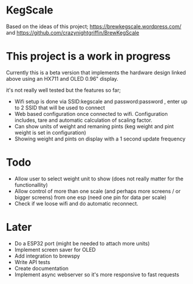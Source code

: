 # KegScale

Based on the ideas of this project; https://brewkegscale.wordpress.com/ and https://github.com/crazynightgriffin/BrewKegScale

# This project is a work in progress

Currently this is a beta version that implements the hardware design linked above using an HX711 and OLED 0.96" display.

it's not really well tested but the features so far;

- Wifi setup is done via SSID:kegscale and password:password , enter up to 2 SSID that will be used to connect
- Web based configuration once connected to wifi. Configuration includes, tare and automatic calculation of scaling factor.
- Can show units of weight and remaning pints (keg weight and pint weight is set in configuration)
- Showing weight and pints on display with a 1 second update frequency

# Todo

* Allow user to select weight unit to show (does not really matter for the functionallity)
* Allow control of more than one scale (and perhaps more screens / or bigger screens) from one esp (need one pin for data per scale)
* Check if we loose wifi and do automatic reconnect.

# Later
* Do a ESP32 port (might be needed to attach more units)
* Implement screen saver for OLED
* Add integration to brewspy
* Write API tests
* Create documentation
* Implement async webserver so it's more responsive to fast requests

